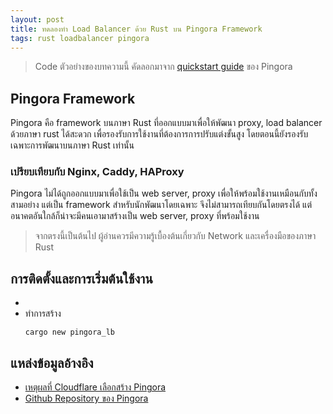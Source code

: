 ```yaml
---
layout: post
title: ทดลองทำ Load Balancer ด้วย Rust บน Pingora Framework
tags: rust loadbalancer pingora
---
```


> Code ตัวอย่างของบทความนี้ คัดลอกมาจาก [quickstart guide](https://github.com/cloudflare/pingora/blob/main/docs/quick_start.md) ของ Pingora

## Pingora Framework
Pingora คือ framework บนภาษา Rust ที่ออกแบบมาเพื่อให้พัฒนา proxy, load balancer ด้วยภาษา rust ได้สะดวก เพื่อรองรับการใช้งานที่ต้องการการปรับแต่งขั้นสูง โดยตอนนี้ยังรองรับเฉพาะการพัฒนาบนภาษา Rust เท่านั้น

### เปรียบเทียบกับ Nginx, Caddy, HAProxy
Pingora ไม่ได้ถูกออกแบบมาเพื่อใช้เป็น web server, proxy เพื่อให้พร้อมใช้งานเหมือนกับทั้งสามอย่าง แต่เป็น framework สำหรับนักพัฒนาโดยเฉพาะ จึงไม่สามารถเทียบกันโดยตรงได้ แต่อนาคตอันใกล้ก็น่าจะมีคนเอามาสร้างเป็น web server, proxy ที่พร้อมใช้งาน

> จากตรงนี้เป็นต้นไป ผู้อ่านควรมีความรู้เบื้องต้นเกี่ยวกับ Network และเครื่องมือของภาษา Rust

## การติดตั้งและการเริ่มต้นใช้งาน
-
- ทำการสร้าง
  ```shell
  cargo new pingora_lb
  ```

## แหล่งข้อมูลอ้างอิง
- [เหตุผลที่ Cloudflare เลือกสร้าง Pingora](https://blog.cloudflare.com/how-we-built-pingora-the-proxy-that-connects-cloudflare-to-the-internet)
- [Github Repository ของ Pingora](https://github.com/cloudflare/pingora/tree/main)

